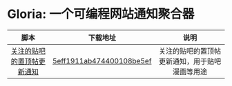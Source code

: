 
# Gloria: 一个可编程网站通知聚合器

| 脚本| 下载地址 | 说明 |
|:----:|:-----:|:----:|
| [关注的贴吧的置顶帖更新通知](./script/关注的贴吧的置顶帖更新通知.js) | [5eff1911ab474400108be5ef](https://gloria.pub/task/5eff1911ab474400108be5ef) | 关注的贴吧的置顶帖更新通知，用于贴吧漫画等用途 | 

